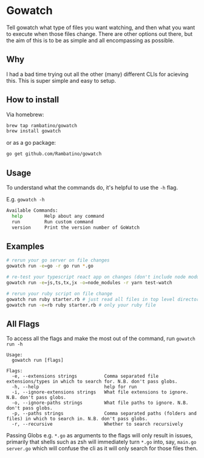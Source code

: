 # Gowatch

Tell gowatch what type of files you want watching, and then what you want to execute when those files change. There are other options out there, but the aim of this is to be as simple and all encompassing as possible.

## Why

I had a bad time trying out all the other (many) different CLIs for acieving this. This is super simple and easy to setup.

## How to install

Via homebrew:

``` bash
brew tap rambatino/gowatch
brew install gowatch
```

or as a go package:

``` bash
go get github.com/Rambatino/gowatch
```

## Usage

To understand what the commands do, it's helpful to use the `-h` flag.

E.g. `gowatch -h`

``` bash
Available Commands:
  help        Help about any command
  run         Run custom command
  version     Print the version number of GoWatch
```

## Examples
``` bash
# rerun your go server on file changes
gowatch run -e=go -r go run *.go

# re-test your typescript react app on changes (don't include node modules)
gowatch run -e=js,ts,tx,jx -o=node_modules -r yarn test-watch

# rerun your ruby script on file change
gowatch run ruby starter.rb # just read all files in top level directory
gowatch run -e=rb ruby starter.rb # only your ruby file
```

## All Flags

To access all the flags and make the most out of the command, run `gowatch run -h`

```
Usage:
  gowatch run [flags]

Flags:
  -e, --extensions strings          Comma separated file extensions/types in which to search for. N.B. don't pass globs.
  -h, --help                        help for run
  -i, --ignore-extensions strings   What file extensions to ignore. N.B. don't pass globs.
  -o, --ignore-paths strings        What file paths to ignore. N.B. don't pass globs.
  -p, --paths strings               Comma separated paths (folders and files) in which to search in. N.B. don't pass globs.
  -r, --recursive                   Whether to search recursively
```

Passing Globs e.g. `*.go` as arguments to the flags will only result in issues, primarily that shells such as zsh will immediately turn `*.go` into, say, `main.go server.go` which will confuse the cli as it will only search for those files then.
